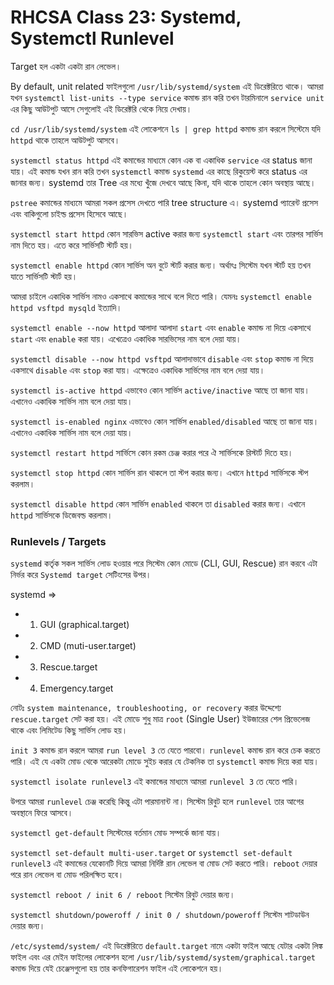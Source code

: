 # RHCSA Class 23: Systemd, Systemctl Runlevel

Target হল একটা একটা রান লেভেল।

By default, unit related ফাইলগুলো `/usr/lib/systemd/system` এই ডিরেক্টরিতে থাকে। আমরা যখন `systemctl list-units --type service` কমান্ড রান করি তখন টারমিনালে `service unit` এর কিছু আউটপুট আসে সেগুলোই এই ডিরেক্টরি থেকে নিয়ে দেখায়।

`cd /usr/lib/systemd/system` এই লোকেশনে `ls | grep httpd` কমান্ড রান করলে সিস্টেমে যদি `httpd` থাকে তাহলে আউটপুট আসবে।

`systemctl status httpd` এই কমান্ডের মাধ্যমে কোন এক বা একাধিক `service` এর status জানা যায়। এই কমান্ড যখন রান করি তখন `systemctl` কমান্ড `systemd` এর কাছে রিকুয়েস্ট করে status এর জানার জন্য। systemd তার Tree এর মধ্যে খুঁজে দেখবে আছে কিনা, যদি থাকে তাহলে কোন অবস্থায় আছে।

`pstree` কমান্ডের মাধ্যমে আমরা সকল প্রসেস দেখতে পারি tree structure এ। systemd প্যারেন্ট প্রসেস এবং বাকিগুলো চাইল্ড প্রসেস হিসেবে আছে।

`systemctl start httpd` কোন সারভিস active করার জন্য `systemctl start` এবং তারপর সার্ভিস নাম দিতে হয়। এতে করে সার্ভিসটি স্টার্ট হয়।

`systemctl enable httpd` কোন সার্ভিস অন বুটে স্টার্ট করার জন্য। অর্থাৎঃ সিস্টেম যখন স্টার্ট হয় তখন যাতে সার্ভিসটি স্টার্ট হয়।

আমরা চাইলে একাধিক সার্ভিস নামও একসাথে কমান্ডের সাথে বলে দিতে পারি। যেমনঃ `systemctl enable httpd vsftpd mysqld` ইত্যাদি।

`systemctl enable --now httpd` আলাদা আলাদা `start` এবং `enable` কমান্ড না দিয়ে একসাথে `start` এবং `enable` করা যায়। এখেত্রেও একাধিক সারভিসের নাম বলে দেয়া যায়।

`systemctl disable --now httpd vsftpd` আলাদাভাবে `disable` এবং `stop` কমান্ড না দিয়ে একসাথে `disable` এবং `stop` করা যায়। এক্ষেত্রেও একাধিক সার্ভিসের নাম বলে দেয়া যায়।

`systemctl is-active httpd` এভাবেও কোন সার্ভিস `active/inactive` আছে তা জানা যায়। এখানেও একাধিক সার্ভিস নাম বলে দেয়া যায়।

`systemctl is-enabled nginx` এভাবেও কোন সার্ভিস `enabled/disabled` আছে তা জানা যায়। এখানেও একাধিক সার্ভিস নাম বলে দেয়া যায়।

`systemctl restart httpd` সার্ভিসে কোন রকম চেঞ্জ করার পরে ঐ সার্ভিসকে রিস্টার্ট দিতে হয়।

`systemctl stop httpd` কোন সার্ভিস রান থাকলে তা স্টপ করার জন্য। এখানে `httpd` সার্ভিসকে স্টপ করলাম।

`systemctl disable httpd` কোন সার্ভিস `enabled` থাকলে তা `disabled` করার জন্য। এখানে `httpd` সার্ভিসকে ডিজেবল্ড করলাম।

### Runlevels / Targets

`systemd` কর্তৃক সকল সার্ভিস লোড হওয়ার পরে সিস্টেম কোন মোডে (CLI, GUI, Rescue) রান করবে এটা নির্ভর করে `Systemd target` সেটিংসের উপর।

systemd =>

- 1. GUI (graphical.target)
- 2. CMD (muti-user.target)
- 3. Rescue.target
- 4. Emergency.target

নোটঃ `system maintenance, troubleshooting, or recovery` করার উদ্দেশ্যে `rescue.target` সেট করা হয়। এই মোডে শুধু মাত্র `root` (Single User) ইউজারের শেল প্রিভেলেজ থাকে এবং লিমিটেড কিছু সার্ভিস লোড হয়।

`init 3` কমান্ড রান করলে আমরা `run level 3` তে যেতে পারবো। `runlevel` কমান্ড রান করে চেক করতে পারি। এই যে একটা মোড থেকে আরেকটা মোডে সুইচ করার যে টেকনিক তা `systemctl` কমান্ড দিয়ে করা যায়।

`systemctl isolate runlevel3` এই কমান্ডের মাধ্যমে আমরা `runlevel 3` তে যেতে পারি।

উপরে আমরা `runlevel` চেঞ্জ করেছি কিন্তু এটা পারমানান্ট না। সিস্টেম রিবুট হলে `runlevel` তার আগের অবস্থানে ফিরে আসবে।

`systemctl get-default` সিস্টেমের বর্তমান মোড সম্পর্কে জানা যায়।

`systemctl set-default multi-user.target` or `systemctl set-default runlevel3` এই কমান্ডের যেকোনটি দিয়ে আমরা নির্দিষ্ট রান লেভেল বা মোড সেট করতে পারি। `reboot` দেয়ার পরে রান লেভেল বা মোড পরিলক্ষিত হবে।

`systemctl reboot / init 6 / reboot` সিস্টেম রিবুট দেয়ার জন্য।

`systemctl shutdown/poweroff / init 0 / shutdown/poweroff` সিস্টেম শাটডাউন দেয়ার জন্য।

`/etc/systemd/system/` এই ডিরেক্টরিতে `default.target` নামে একটা ফাইল আছে যেটার একটা লিঙ্ক ফাইল এবং এর মেইন ফাইলের লোকেশন হলো `/usr/lib/systemd/system/graphical.target` কমান্ড দিয়ে যেই চেঞ্জেসগুলো হয় তার কনফিগারেশন ফাইল এই লোকেশনে হয়।
